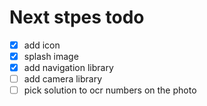 # Next stpes todo

- [x] add icon 
- [x] splash image
- [x] add navigation library
- [ ] add camera library
- [ ] pick solution to ocr numbers on the photo
